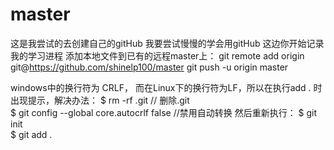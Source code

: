 # master
这是我尝试的去创建自己的gitHub
我要尝试慢慢的学会用gitHub
这边你开始记录我的学习进程
添加本地文件到已有的远程master上：
git remote add origin git@https://github.com/shinelp100/master
git push -u origin master

windows中的换行符为 CRLF， 而在Linux下的换行符为LF，所以在执行add . 时出现提示，解决办法：
$ rm -rf .git  // 删除.git  
$ git config --global core.autocrlf false  //禁用自动转换
然后重新执行：
$ git init    
$ git add .
